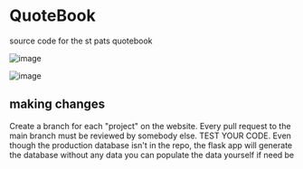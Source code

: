 # QuoteBook
source code for the st pats quotebook

![image](https://github.com/user-attachments/assets/f7fe5185-868f-4434-a968-125f47097b7a)


![image](https://github.com/user-attachments/assets/07e5a2a9-e1d2-4e39-be7d-a3756935cacb)

## making changes
Create a branch for each "project" on the website. Every pull request to the main branch must be reviewed by somebody else.
TEST YOUR CODE. Even though the production database isn't in the repo, the flask app will generate the database without any data
you can populate the data yourself if need be
